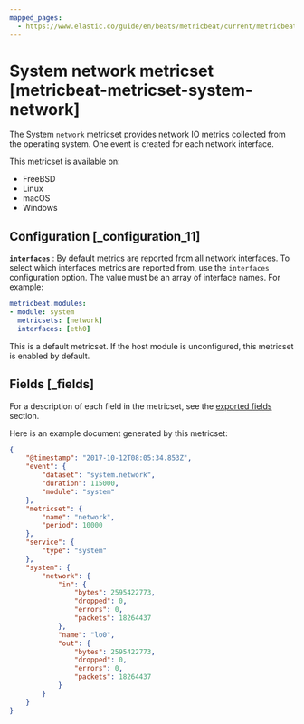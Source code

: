 ```yaml
---
mapped_pages:
  - https://www.elastic.co/guide/en/beats/metricbeat/current/metricbeat-metricset-system-network.html
---
```


<!-- This file is generated! See scripts/docs_collector.py -->

# System network metricset [metricbeat-metricset-system-network]

The System `network` metricset provides network IO metrics collected from the operating system. One event is created for each network interface.

This metricset is available on:

* FreeBSD
* Linux
* macOS
* Windows


## Configuration [_configuration_11]

**`interfaces`**
:   By default metrics are reported from all network interfaces. To select which interfaces metrics are reported from, use the `interfaces` configuration option. The value must be an array of interface names. For example:

```yaml
metricbeat.modules:
- module: system
  metricsets: [network]
  interfaces: [eth0]
```

This is a default metricset. If the host module is unconfigured, this metricset is enabled by default.

## Fields [_fields]

For a description of each field in the metricset, see the [exported fields](/reference/metricbeat/exported-fields-system.md) section.

Here is an example document generated by this metricset:

```json
{
    "@timestamp": "2017-10-12T08:05:34.853Z",
    "event": {
        "dataset": "system.network",
        "duration": 115000,
        "module": "system"
    },
    "metricset": {
        "name": "network",
        "period": 10000
    },
    "service": {
        "type": "system"
    },
    "system": {
        "network": {
            "in": {
                "bytes": 2595422773,
                "dropped": 0,
                "errors": 0,
                "packets": 18264437
            },
            "name": "lo0",
            "out": {
                "bytes": 2595422773,
                "dropped": 0,
                "errors": 0,
                "packets": 18264437
            }
        }
    }
}
```
